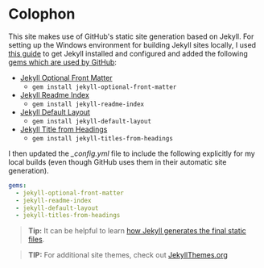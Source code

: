 # Colophon

This site makes use of GitHub's static site generation based on Jekyll. For setting up the Windows environment for building Jekyll sites locally, I used [this guide](https://labs.sverrirs.com/jekyll/) to get Jekyll installed and configured and added the following [gems which are used by GitHub](https://github.com/blog/2289-publishing-with-github-pages-now-as-easy-as-1-2-3):

- [Jekyll Optional Front Matter](https://github.com/benbalter/jekyll-optional-front-matter)
  - `gem install jekyll-optional-front-matter`
- [Jekyll Readme Index](https://github.com/benbalter/jekyll-readme-index)
  - `gem install jekyll-readme-index`
- [Jekyll Default Layout](https://github.com/benbalter/jekyll-default-layout)
  - `gem install jekyll-default-layout`
- [Jekyll Title from Headings](https://github.com/benbalter/jekyll-titles-from-headings)
  - `gem install jekyll-titles-from-headings`

I then updated the *_config.yml* file to include the following explicitly for my local builds (even though GitHub uses them in their automatic site generation).

```yaml
gems:
  - jekyll-optional-front-matter
  - jekyll-readme-index
  - jekyll-default-layout
  - jekyll-titles-from-headings
```

> **Tip:** It can be helpful to learn [how Jekyll generates the final static files](http://jekyllbootstrap.com/lessons/jekyll-introduction.html#toc_24).

> **TIP:** For additional site themes, check out [JekyllThemes.org](http://jekyllthemes.org/)
